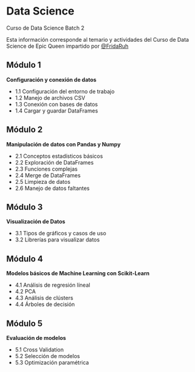 # Data Science
Curso de Data Science Batch 2

Esta información corresponde al temario y actividades del Curso de Data Science de Epic Queen impartido por [@FridaRuh](https://github.com/fridaruh "@FridaRuh")

## Módulo 1
**Configuración y conexión de datos**

- 1.1 Configuración del entorno de trabajo
- 1.2 Manejo de archivos CSV
- 1.3 Conexión con bases de datos
- 1.4 Cargar y guardar DataFrames

## Módulo 2
**Manipulación de datos con Pandas y Numpy**

- 2.1 Conceptos estadísticos básicos
- 2.2 Exploración de DataFrames
- 2.3 Funciones complejas
- 2.4 Merge de DataFrames
- 2.5 Limpieza de datos
- 2.6 Manejo de datos faltantes

## Módulo 3
**Visualización de Datos**

- 3.1 Tipos de gráficos y casos de uso
- 3.2 Librerías para visualizar datos

## Módulo 4
**Modelos básicos de Machine Learning con Scikit-Learn**

- 4.1 Análisis de regresión líneal
- 4.2 PCA
- 4.3 Análisis de clústers
- 4.4 Árboles de decisión

## Módulo 5
**Evaluación de modelos**

- 5.1 Cross Validation
- 5.2 Selección de modelos
- 5.3 Optimización paramétrica

